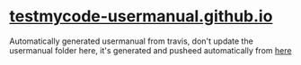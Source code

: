 # [testmycode-usermanual.github.io](http://testmycode-usermanual.github.io)

Automatically generated usermanual from travis, don't update the usermanual folder here, it's generated and pusheed automatically from [here](https://github.com/testmycode/tmc-server/tree/master/spec/usermanual)
